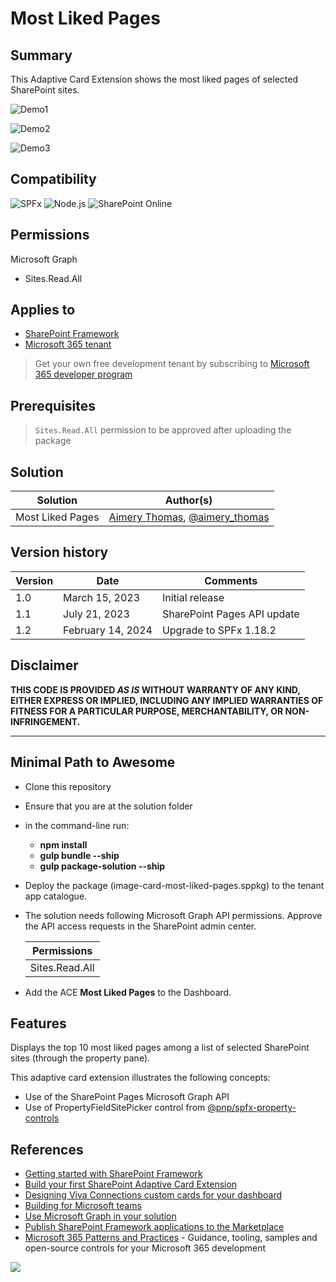 # Most Liked Pages

## Summary

This Adaptive Card Extension shows the most liked pages of selected SharePoint sites.

![Demo1](./assets/cards-preview.png)

![Demo2](./assets/cards-preview-details.png)

![Demo3](./assets/action-demo.gif)

## Compatibility

![SPFx](https://img.shields.io/badge/SPFx-1.18.2-green.svg)
![Node.js](https://img.shields.io/badge/Node.js-v18%20%7C%20v16-green.svg)
![SharePoint Online](https://img.shields.io/badge/SharePoint-Online-yellow.svg)

## Permissions

Microsoft Graph

- Sites.Read.All

## Applies to

- [SharePoint Framework](https://aka.ms/spfx)
- [Microsoft 365 tenant](https://docs.microsoft.com/en-us/sharepoint/dev/spfx/set-up-your-developer-tenant)

> Get your own free development tenant by subscribing to [Microsoft 365 developer program](http://aka.ms/o365devprogram)

## Prerequisites

> `Sites.Read.All` permission to be approved after uploading the package

## Solution

| Solution    | Author(s)                                               |
| ----------- | ------------------------------------------------------- |
| Most Liked Pages | [Aimery Thomas](https://github.com/a1mery), [@aimery_thomas](https://twitter.com/aimery_thomas) |

## Version history

| Version | Date             | Comments        |
| ------- | ---------------- | --------------- |
| 1.0     | March 15, 2023 | Initial release |
| 1.1     | July 21, 2023 | SharePoint Pages API update |
|1.2      | February 14, 2024 | Upgrade to SPFx 1.18.2 |

## Disclaimer

**THIS CODE IS PROVIDED _AS IS_ WITHOUT WARRANTY OF ANY KIND, EITHER EXPRESS OR IMPLIED, INCLUDING ANY IMPLIED WARRANTIES OF FITNESS FOR A PARTICULAR PURPOSE, MERCHANTABILITY, OR NON-INFRINGEMENT.**

---

## Minimal Path to Awesome

- Clone this repository
- Ensure that you are at the solution folder
- in the command-line run:
  - **npm install**
  - **gulp bundle --ship**
  - **gulp package-solution --ship**
- Deploy the package (image-card-most-liked-pages.sppkg) to the tenant app catalogue.
- The solution needs following Microsoft Graph API permissions. Approve the API access requests in the SharePoint admin center.

  | Permissions               |
  |---------------------------|
  | Sites.Read.All |

- Add the ACE **Most Liked Pages** to the Dashboard.

## Features

Displays the top 10 most liked pages among a list of selected SharePoint sites (through the property pane).

This adaptive card extension illustrates the following concepts:

- Use of the SharePoint Pages Microsoft Graph API
- Use of PropertyFieldSitePicker control from [@pnp/spfx-property-controls](https://pnp.github.io/sp-dev-fx-property-controls/)

## References

- [Getting started with SharePoint Framework](https://docs.microsoft.com/en-us/sharepoint/dev/spfx/set-up-your-developer-tenant)
- [Build your first SharePoint Adaptive Card Extension](https://docs.microsoft.com/en-us/sharepoint/dev/spfx/viva/get-started/build-first-sharepoint-adaptive-card-extension)
- [Designing Viva Connections custom cards for your dashboard](https://docs.microsoft.com/en-us/sharepoint/dev/spfx/viva/design/design-intro)
- [Building for Microsoft teams](https://docs.microsoft.com/en-us/sharepoint/dev/spfx/build-for-teams-overview)
- [Use Microsoft Graph in your solution](https://docs.microsoft.com/en-us/sharepoint/dev/spfx/web-parts/get-started/using-microsoft-graph-apis)
- [Publish SharePoint Framework applications to the Marketplace](https://docs.microsoft.com/en-us/sharepoint/dev/spfx/publish-to-marketplace-overview)
- [Microsoft 365 Patterns and Practices](https://aka.ms/m365pnp) - Guidance, tooling, samples and open-source controls for your Microsoft 365 development

<img src="https://pnptelemetry.azurewebsites.net/sp-dev-fx-aces/samples/ImageCard-MostLikedPages" />
